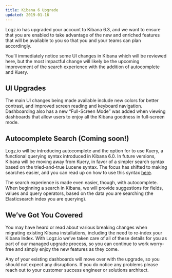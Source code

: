 ```yaml
---
title: Kibana 6 Upgrade
updated: 2019-01-16
---
```


Logz.io has upgraded your account to Kibana 6.3, and we want to ensure that you are enabled to take advantage of the new and enriched features that will be available to you so that you and your teams can plan accordingly.

You’ll immediately notice some UI changes in Kibana which will be reviewed here, but the most impactful change will likely be the upcoming improvement of the search experience with the addition of autocomplete and Kuery.

## UI Upgrades

The main UI changes being made available include new colors for better contrast, and improved screen reading and keyboard navigation. Dashboarding also has a new “Full-Screen Mode” was added when viewing dashboards that allow users to enjoy all the Kibana goodness in full-screen mode. 

## Autocomplete Search (Coming soon!)

Logz.io will be introducing autocomplete and the option for to use Kuery, a functional querying syntax introduced in Kibana 6.0. In future versions, Kibana will be moving away from Kuery, in favor of a simpler search syntax based on the tried-and-true Lucene syntax. The focus has shifted to making searches easier, and you can read up on how to use this syntax [here](https://www.elastic.co/guide/en/kibana/6.3/kuery-query.html).

The search experience is made even easier, though, with autocomplete. When beginning a search in Kibana, we will provide suggestions for fields, values and query operators, based on the data you are searching (the Elasticsearch index you are querying).

## We’ve Got You Covered

You may have heard or read about various breaking changes when migrating existing Kibana installations, including the need to re-index your Kibana Index. With Logz.io we’ve taken care of all of these details for you as part of our managed upgrade process, so you can continue to work worry-free and simply enjoy the new features as they come.

Any of your existing dashboards will move over with the upgrade, so you should not expect any disruptions. If you do notice any problems please reach out to your customer success engineer or solutions architect.
